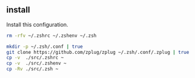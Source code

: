 ## install

Install this configuration.

```bash
rm -rfv ~/.zshrc ~/.zshenv ~/.zsh

mkdir -p ~/.zsh/.conf | true
git clone https://github.com/zplug/zplug ~/.zsh/.conf/.zplug | true
cp -v  ./src/.zshrc ~
cp -v  ./src/.zshenv ~
cp -Rv ./src/.zsh ~
```
